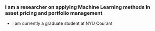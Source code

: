 ### I am a researcher on applying Machine Learning methods in asset pricing and portfolio management 

- I am currently a graduate student at NYU Courant
